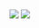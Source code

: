 <img   align="center" src="https://github-readme-stats.vercel.app/api?username=matong0209&locale=cn&line_height=33&show_icons=true&hide=&theme=dark&rank_icon=default"/>
<img   align="center" src="https://github-readme-stats.vercel.app/api/top-langs/?username=matong0209&locale=cn&line_height=33&theme=dark&langs_count=5&layout=pie"/>
